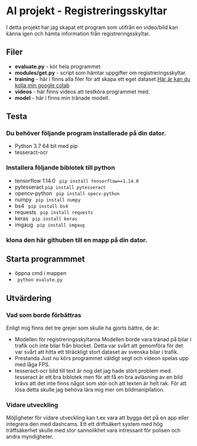 # AI projekt - Registreringsskyltar
I detta projekt har jag skapat ett program som utifrån en video/bild kan känna igen och hämta information från registreringsskyltar. 

## Filer
* **evaluate.py** - kör hela programmet
* **modules/get.py** - script som hämtar uppgifter om registreringsskyltar.
* **training** - här i finns alla filer för att skapa ett eget dataset.[Här är kan du kolla min google colab](https://www.google.com "Google colab")
* **videos** - här finns videos att testköra programmet med.
* **model** - här i finns min tränade modell. 
## Testa

### Du behöver följande program installerade på din dator.
* Python 3.7 64 bit med pip
* tesseract-ocr
### Installera följande biblotek till python
* tensorflow 1.14.0 ``` pip install tensorflow==1.14.0```
* pytesseract ``` pip install pytesseract ```
* opencv-python ``` pip install opecv-python```
* numpy ``` pip install numpy```
* bs4 ``` pip install bs4```
* requests ``` pip install requests```
* keras ``` pip install keras```
* imgaug ``` pip install imgaug```

### klona den här githuben till en mapp på din dator.

## Starta programmmet
* öppna cmd i mappen
* ``` python evalute.py```


## Utvärdering

### Vad som borde förbättras
Enligt mig finns det tre grejer som skulle ha gjorts bättre, de är: 
* Modellen för registreringsskyltarna
Modellen borde vara tränad på bilar i trafik och inte bilar från blocket. Detta var svårt att genomföra för det var svårt att hitta ett tilräckligt stort dataset av svenska bilar i trafik. 
* Prestanda
Just nu körs programmet väldigt segt och videon spelas upp med låga FPS.
* tesseract-ocr
bild till text är nog det jag hade stört problem med. tesseract är ett bra biblotek men för att få en bra avläsning av en bild krävs att det inte finns något som stör och att texten är helt rak. För att lösa detta skulle jag behöva lära mig mer om bildmanipilation. 

### Vidare utveckling
Möjligheter för vidare utveckling kan t.ex vara att bygga det på en app eller integrera den med dashcams. Ett ett driftsäkert system med hög träffsäkerhet skulle med stor sannolikhet vara intressant för polisen och andra myndigheter. 
